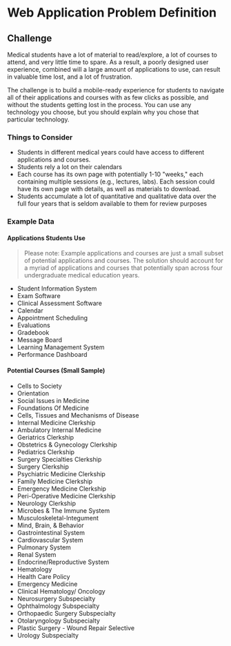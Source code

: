 # Web Application Problem Definition

## Challenge

Medical students have a lot of material to read/explore, a lot of courses to attend, and very little time to spare. As a result, a poorly designed user experience, combined will a large amount of applications to use, can result in valuable time lost, and a lot of frustration.

The challenge is to build a mobile-ready experience for students to navigate all of their applications and courses with as few clicks as possible, and without the students getting lost in the process. You can use any technology you choose, but you should explain why you chose that particular technology.

### Things to Consider

* Students in different medical years could have access to different applications and courses.
* Students rely a lot on their calendars
* Each course has its own page with potentially 1-10 "weeks," each containing multiple sessions (e.g., lectures, labs). Each session could have its own page with details, as well as materials to download.
* Students accumulate a lot of quantitative and qualitative data over the full four years that is seldom available to them for review purposes

### Example Data

#### Applications Students Use

> Please note: Example applications and courses are just a small subset of potential applications and courses. The solution should account for a myriad of applications and courses that potentially span across four undergraduate medical education years.

* Student Information System
* Exam Software
* Clinical Assessment Software
* Calendar
* Appointment Scheduling
* Evaluations
* Gradebook
* Message Board
* Learning Management System
* Performance Dashboard

#### Potential Courses (Small Sample)

* Cells to Society
* Orientation
* Social Issues in Medicine
* Foundations Of Medicine
* Cells, Tissues and Mechanisms of Disease
* Internal Medicine Clerkship
* Ambulatory Internal Medicine
* Geriatrics Clerkship
* Obstetrics & Gynecology Clerkship
* Pediatrics Clerkship
* Surgery Specialties Clerkship
* Surgery Clerkship
* Psychiatric Medicine Clerkship
* Family Medicine Clerkship
* Emergency Medicine Clerkship
* Peri-Operative Medicine Clerkship
* Neurology Clerkship
* Microbes & The Immune System
* Musculoskeletal-Integument
* Mind, Brain, & Behavior
* Gastrointestinal System
* Cardiovascular System
* Pulmonary System
* Renal System
* Endocrine/Reproductive System
* Hematology
* Health Care Policy
* Emergency Medicine
* Clinical Hematology/ Oncology
* Neurosurgery Subspecialty
* Ophthalmology Subspecialty
* Orthopaedic Surgery Subspecialty
* Otolaryngology Subspecialty
* Plastic Surgery - Wound Repair Selective
* Urology Subspecialty
